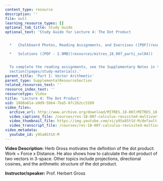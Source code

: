 ```yaml
---
content_type: resource
description: ''
file: null
learning_resource_types: []
optional_tab_title: Study Guide
optional_text: 'Study Guide for Lecture 4: The Dot Product


  *   Chalkboard Photos, Reading Assignments, and Exercises ([PDF](resources/mitres_18_007_parti_lec04))

  *   Solutions ([PDF - 2.9MB](resources/mitres_18_007_parti_sol04))


  To complete the reading assignments, see the Supplementary Notes in the [Study Materials
  section](pages/study-materials).'
parent_title: 'Part I: Vector Arithmetic'
parent_type: SupplementalResourceSection
related_resources_text: ''
resource_index_text: ''
resourcetype: Video
title: 'Lecture 4: The Dot Product'
uid: 1888a81a-a9d9-5bb4-7ba5-87c2b2cc5169
video_files:
  archive_url: http://www.archive.org/download/MITRES.18-007/MITRES_18-007_Part1_lec4_300k.mp4
  video_captions_file: /courses/res-18-007-calculus-revisited-multivariable-calculus-fall-2011/6ca955e782415a3e968672d9b36318da_y9Sa8StSX-M.vtt
  video_thumbnail_file: https://img.youtube.com/vi/y9Sa8StSX-M/default.jpg
  video_transcript_file: /courses/res-18-007-calculus-revisited-multivariable-calculus-fall-2011/9f83879450055c6a5ae4d297ed5842a2_y9Sa8StSX-M.pdf
video_metadata:
  youtube_id: y9Sa8StSX-M
---
```


**Video Description:** Herb Gross motivates the definition of the dot product: Work = Force x Distance. He also shows how to calculate the dot product of two vectors in 3-space. Other topics include projections, directional cosines, and the arithmetic structure of the dot product.

**Instructor/speaker:** Prof. Herbert Gross